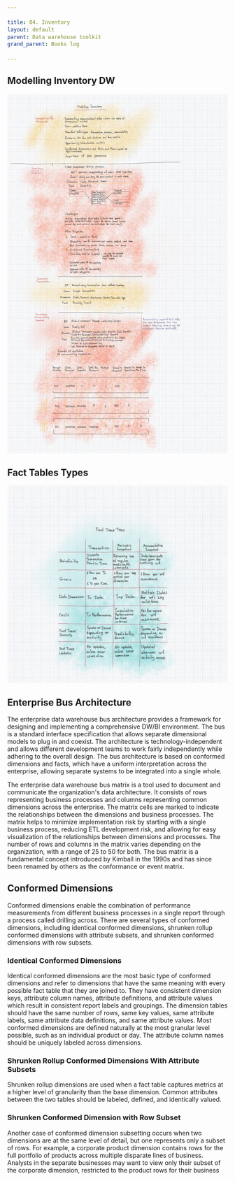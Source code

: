 ```yaml
---

title: 04. Inventory
layout: default
parent: Data warehouse toolkit
grand_parent: Books log

---
```


## Modelling Inventory DW

![Chapter 4.jpg](/Books%20log/Data%20warehouse%20toolkit/img/Chapter%204.jpg)

## Fact Tables Types

![Fact tables types.jpg](/Books%20log/Data%20warehouse%20toolkit/img/Fact%20tables%20types.jpg)

## Enterprise Bus Architecture

The enterprise data warehouse bus architecture provides a framework for designing and implementing a comprehensive DW/BI environment. The bus is a standard interface specification that allows separate dimensional models to plug in and coexist. The architecture is technology-independent and allows different development teams to work fairly independently while adhering to the overall design. The bus architecture is based on conformed dimensions and facts, which have a uniform interpretation across the enterprise, allowing separate systems to be integrated into a single whole.

The enterprise data warehouse bus matrix is a tool used to document and communicate the organization's data architecture. It consists of rows representing business processes and columns representing common dimensions across the enterprise. The matrix cells are marked to indicate the relationships between the dimensions and business processes. The matrix helps to minimize implementation risk by starting with a single business process, reducing ETL development risk, and allowing for easy visualization of the relationships between dimensions and processes. The number of rows and columns in the matrix varies depending on the organization, with a range of 25 to 50 for both. The bus matrix is a fundamental concept introduced by Kimball in the 1990s and has since been renamed by others as the conformance or event matrix.

## Conformed Dimensions

Conformed dimensions enable the combination of performance measurements from different business processes in a single report through a process called drilling across. There are several types of conformed dimensions, including identical conformed dimensions, shrunken rollup conformed dimensions with attribute subsets, and shrunken conformed dimensions with row subsets.

### Identical Conformed Dimensions

Identical conformed dimensions are the most basic type of conformed dimensions and refer to dimensions that have the same meaning with every possible fact table that they are joined to. They have consistent dimension keys, attribute column names, attribute definitions, and attribute values which result in consistent report labels and groupings. The dimension tables should have the same number of rows, same key values, same attribute labels, same attribute data definitions, and same attribute values. Most conformed dimensions are defined naturally at the most granular level possible, such as an individual product or day. The attribute column names should be uniquely labeled across dimensions.

### Shrunken Rollup Conformed Dimensions With Attribute Subsets

Shrunken rollup dimensions are used when a fact table captures metrics at a higher level of granularity than the base dimension. Common attributes between the two tables should be labeled, defined, and identically valued.

### Shrunken Conformed Dimension with Row Subset

Another case of conformed dimension subsetting occurs when two dimensions are at the same level of detail, but one represents only a subset of rows. For example, a corporate product dimension contains rows for the full portfolio of products across multiple disparate lines of business. Analysts in the separate businesses may want to view only their subset of the corporate dimension, restricted to the product rows for their business
